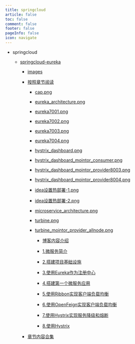 ```yaml
---
title: springcloud
article: false
toc: false
comment: false
footer: false
pageInfo: false
icon: navigate
---
```


- springcloud

    - <a class="breadcrumb-link" href="springcloud-eureka">springcloud-eureka</a>

        - <a class="breadcrumb-link" href="springcloud-eureka/images">images</a>

        - <a class="breadcrumb-link" href="springcloud-eureka/shardings">按照章节阅读</a>


            - <a class="breadcrumb-link" href="springcloud-eureka/shardings/cap.png">cap.png</a>

            - <a class="breadcrumb-link" href="springcloud-eureka/shardings/eureka_architecture.png">eureka_architecture.png</a>

            - <a class="breadcrumb-link" href="springcloud-eureka/shardings/eureka7001.png">eureka7001.png</a>

            - <a class="breadcrumb-link" href="springcloud-eureka/shardings/eureka7002.png">eureka7002.png</a>

            - <a class="breadcrumb-link" href="springcloud-eureka/shardings/eureka7003.png">eureka7003.png</a>

            - <a class="breadcrumb-link" href="springcloud-eureka/shardings/eureka7004.png">eureka7004.png</a>

            - <a class="breadcrumb-link" href="springcloud-eureka/shardings/hystrix_dashboard.png">hystrix_dashboard.png</a>

            - <a class="breadcrumb-link" href="springcloud-eureka/shardings/hystrix_dashboard_mointor_consumer.png">hystrix_dashboard_mointor_consumer.png</a>

            - <a class="breadcrumb-link" href="springcloud-eureka/shardings/hystrix_dashboard_mointor_provider8003.png">hystrix_dashboard_mointor_provider8003.png</a>

            - <a class="breadcrumb-link" href="springcloud-eureka/shardings/hystrix_dashboard_mointor_provider8004.png">hystrix_dashboard_mointor_provider8004.png</a>

            - <a class="breadcrumb-link" href="springcloud-eureka/shardings/idea设置热部署-1.png">idea设置热部署-1.png</a>

            - <a class="breadcrumb-link" href="springcloud-eureka/shardings/idea设置热部署-2.png">idea设置热部署-2.png</a>

            - <a class="breadcrumb-link" href="springcloud-eureka/shardings/microservice_architecture.png">microservice_architecture.png</a>

            - <a class="breadcrumb-link" href="springcloud-eureka/shardings/turbine.png">turbine.png</a>

            - <a class="breadcrumb-link" href="springcloud-eureka/shardings/turbine_mointor_provider_allnode.png">turbine_mointor_provider_allnode.png</a>

                - <a class="breadcrumb-link" href="springcloud-eureka/shardings//springcloud-eureka-chapter-0.博客内容介绍.html">博客内容介绍</a>

                - <a class="breadcrumb-link" href="springcloud-eureka/shardings//springcloud-eureka-chapter-1.微服务简介.html">1.微服务简介</a>

                - <a class="breadcrumb-link" href="springcloud-eureka/shardings//springcloud-eureka-chapter-2.搭建项目基础设施.html">2.搭建项目基础设施</a>

                - <a class="breadcrumb-link" href="springcloud-eureka/shardings//springcloud-eureka-chapter-3.使用Eureka作为注册中心.html">3.使用Eureka作为注册中心</a>

                - <a class="breadcrumb-link" href="springcloud-eureka/shardings//springcloud-eureka-chapter-4.搭建第一个微服务应用.html">4.搭建第一个微服务应用</a>

                - <a class="breadcrumb-link" href="springcloud-eureka/shardings//springcloud-eureka-chapter-5.使用Ribbon实现客户端负载均衡.html">5.使用Ribbon实现客户端负载均衡</a>

                - <a class="breadcrumb-link" href="springcloud-eureka/shardings//springcloud-eureka-chapter-6.使用OpenFeign实现客户端负载均衡.html">6.使用OpenFeign实现客户端负载均衡</a>

                - <a class="breadcrumb-link" href="springcloud-eureka/shardings//springcloud-eureka-chapter-7.使用Hystrix实现服务降级和熔断.html">7.使用Hystrix实现服务降级和熔断</a>

                - <a class="breadcrumb-link" href="springcloud-eureka/shardings//springcloud-eureka-chapter-8.使用Hystrix.html">8.使用Hystrix</a>

        - <a class="breadcrumb-link" href="springcloud-eureka/springcloud-eureka.html#intro">章节内容合集</a>

